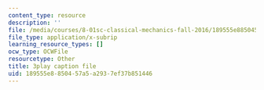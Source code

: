 ```yaml
---
content_type: resource
description: ''
file: /media/courses/8-01sc-classical-mechanics-fall-2016/189555e8850457a5a2937ef37b851446_5oLLnCGStUc.vtt
file_type: application/x-subrip
learning_resource_types: []
ocw_type: OCWFile
resourcetype: Other
title: 3play caption file
uid: 189555e8-8504-57a5-a293-7ef37b851446
---
```

